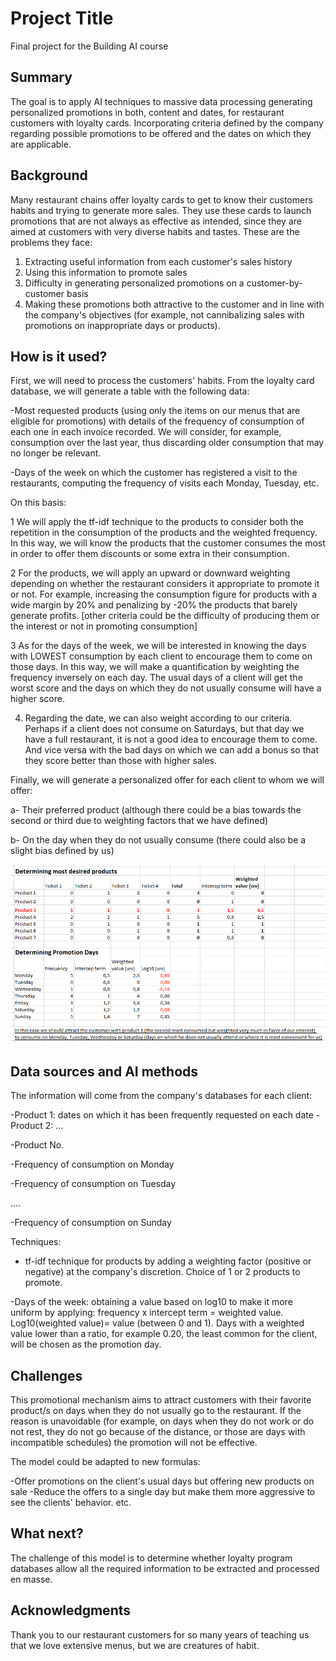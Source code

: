 # Project Title

Final project for the Building AI course

## Summary

The goal is to apply AI techniques to massive data processing generating personalized promotions in both, content and dates, for restaurant customers with loyalty cards. Incorporating criteria defined by the company regarding possible promotions to be offered and the dates on which they are applicable.

## Background

Many restaurant chains offer loyalty cards to get to know their customers habits and trying to generate more sales. They use these cards to launch promotions that are not always as effective as intended, since they are aimed at customers with very diverse habits and tastes. These are the problems they face:

1. Extracting useful information from each customer's sales history
2. Using this information to promote sales
3. Difficulty in generating personalized promotions on a customer-by-customer basis
4. Making these promotions both attractive to the customer and in line with the company's objectives (for example, not cannibalizing sales with promotions on inappropriate days or products).


## How is it used?

First, we will need to process the customers' habits. From the loyalty card database, we will generate a table with the following data:

-Most requested products (using only the items on our menus that are eligible for promotions) with details of the frequency of consumption of each one in each invoice recorded. We will consider, for example, consumption over the last year, thus discarding older consumption that may no longer be relevant.

-Days of the week on which the customer has registered a visit to the restaurants, computing the frequency of visits each Monday, Tuesday, etc.

On this basis:

1 We will apply the tf-idf technique to the products to consider both the repetition in the consumption of the products and the weighted frequency. In this way, we will know the products that the customer consumes the most in order to offer them discounts or some extra in their consumption.

2 For the products, we will apply an upward or downward weighting depending on whether the restaurant considers it appropriate to promote it or not. For example, increasing the consumption figure for products with a wide margin by 20% and penalizing by -20% the products that barely generate profits. [other criteria could be the difficulty of producing them or the interest or not in promoting consumption]

3 As for the days of the week, we will be interested in knowing the days with LOWEST consumption by each client to encourage them to come on those days. In this way, we will make a quantification by weighting the frequency inversely on each day. The usual days of a client will get the worst score and the days on which they do not usually consume will have a higher score.

4. Regarding the date, we can also weight according to our criteria. Perhaps if a client does not consume on Saturdays, but that day we have a full restaurant, it is not a good idea to encourage them to come. And vice versa with the bad days on which we can add a bonus so that they score better than those with higher sales.

Finally, we will generate a personalized offer for each client to whom we will offer:

a- Their preferred product (although there could be a bias towards the second or third due to weighting factors that we have defined)

b- On the day when they do not usually consume (there could also be a slight bias defined by us)

![example image](/promotionsai.png)


## Data sources and AI methods

The information will come from the company's databases for each client:

-Product 1: dates on which it has been frequently requested on each date
-Product 2: ...

-Product No.

-Frequency of consumption on Monday

-Frequency of consumption on Tuesday

....

-Frequency of consumption on Sunday

Techniques:

- tf-idf technique for products by adding a weighting factor (positive or negative) at the company's discretion. Choice of 1 or 2 products to promote.

-Days of the week: obtaining a value based on log10 to make it more uniform by applying: frequency x intercept term = weighted value. Log10(weighted value)= value (between 0 and 1). Days with a weighted value lower than a ratio, for example 0.20, the least common for the client, will be chosen as the promotion day.

## Challenges

This promotional mechanism aims to attract customers with their favorite product/s on days when they do not usually go to the restaurant.
If the reason is unavoidable (for example, on days when they do not work or do not rest, they do not go because of the distance, or those are days with incompatible schedules) the promotion will not be effective.

The model could be adapted to new formulas:

-Offer promotions on the client's usual days but offering new products on sale
-Reduce the offers to a single day but make them more aggressive to see the clients' behavior.
etc.

## What next?

The challenge of this model is to determine whether loyalty program databases allow all the required information to be extracted and processed en masse.


## Acknowledgments

Thank you to our restaurant customers for so many years of teaching us that we love extensive menus, but we are creatures of habit.
